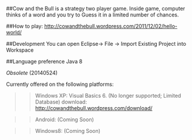 ##Cow and the Bull
is a strategy two player game.
Inside game, computer thinks of a word and you try to Guess it in a limited number of chances.


##How to play:
http://cowandthebull.wordpress.com/2011/12/02/hello-world/


##Development
You can open Eclipse-> File -> Import Existing Project into Workspace


##Language preference
Java 8


_Obsolete_ (20140524)

Currently offered on the following platforms:

>> Windows XP:
Visual Basics 6. (No longer supported; Limited Database)
download: http://cowandthebull.wordpress.com/download/


>> Android:
(Coming Soon)


>> Windows8:
(Coming Soon)
